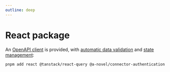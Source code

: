 ```yaml
---
outline: deep
---
```


# React package

An [OpenAPI client](https://github.com/a-novel/connector-authentication) is provided, with
[automatic data validation](https://github.com/colinhacks/zod) and
[state management](https://tanstack.com/query/latest):

```bash
pnpm add react @tanstack/react-query @a-novel/connector-authentication
```
